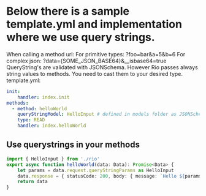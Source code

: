 # Below there is a sample template.yml and implementation where we use query strings.
When calling a method url:
For primitive types:
?foo=bar&a=5&b=6
For complex json:
?data={SOME_JSON_BASE64}&__isbase64=true
QueryString's are validated with JSONSchema. However Rio passes always string values to methods. You need to cast them to your desired type.
template.yml:
```yaml
init: 
    handler: index.init
methods:
  - method: helloWorld
    queryStringModel: HelloInput # defined in models folder as JSONSchema
    type: READ
    handler: index.helloWorld
```
## Use querystrings in your methods
```typescript
import { HelloInput } from './rio'
export async function helloWorld(data: Data): Promise<Data> {
    let params = data.request.queryStringParams as HelloInput
    data.response = { statusCode: 200, body: { message: `Hello ${params.name}!` } }
    return data
}
```